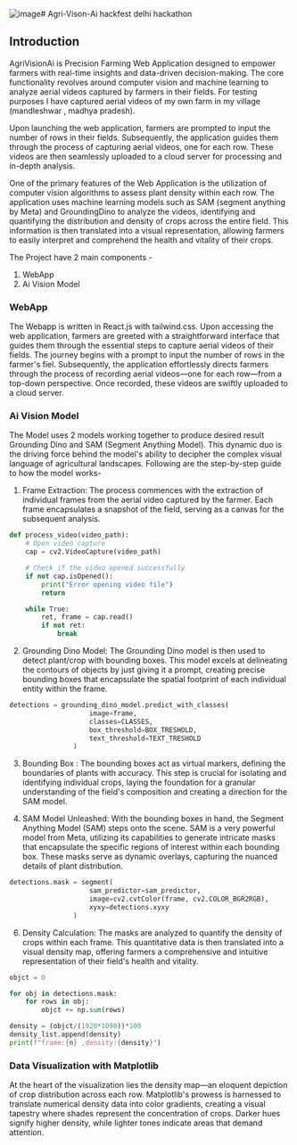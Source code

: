 ![image](https://github.com/unkn0wnnn/AgriVisionAi/assets/100390992/457d6e73-2856-46b1-bd3d-e87432c201aa)# Agri-Vison-Ai
hackfest delhi hackathon

## Introduction
AgriVisionAi is Precision Farming Web Application designed to empower farmers with real-time insights and data-driven decision-making.
The core functionality revolves around computer vision and machine learning to analyze aerial videos captured by farmers in their fields.
For testing purposes I have captured aerial videos of my own farm in my village (mandleshwar , madhya pradesh).

Upon launching the web application, farmers are prompted to input the number of rows in their fields. Subsequently, the application guides them through the process of capturing aerial videos, one for each row. These videos are then seamlessly uploaded to a cloud server for processing and in-depth analysis.

One of the primary features of the Web Application is the utilization of computer vision algorithms to assess plant density within each row. The application uses machine learning models such as SAM (segment anything by Meta) and GroundingDino to analyze the videos, identifying and quantifying the distribution and density of crops across the entire field. This information is then translated into a visual representation, allowing farmers to easily interpret and comprehend the health and vitality of their crops.

The Project have 2 main components -
1) WebApp
2) Ai Vision Model

### WebApp
The Webapp is written in React.js with tailwind.css. Upon accessing the web application, farmers are greeted with a straightforward interface that guides them through the essential steps to capture aerial videos of their fields.
The journey begins with a prompt to input the number of rows in the farmer's fiel. Subsequently, the application effortlessly directs farmers through the process of recording aerial videos—one for each row—from a top-down perspective. Once recorded, these videos are swiftly uploaded to a cloud server.

### Ai Vision Model
The Model uses 2 models working together to produce desired result Grounding Dino and SAM (Segment Anything Model). This dynamic duo is the driving force behind the model's ability to decipher the complex visual language of agricultural landscapes. Following are the step-by-step guide to how the model works-

1. Frame Extraction:
The process commences with the extraction of individual frames from the aerial video captured by the farmer. Each frame encapsulates a snapshot of the field, serving as a canvas for the subsequent analysis.
```python
def process_video(video_path):
    # Open video capture
    cap = cv2.VideoCapture(video_path)

    # Check if the video opened successfully
    if not cap.isOpened():
        print("Error opening video file")
        return

    while True:
        ret, frame = cap.read()
        if not ret:
            break
```

2. Grounding Dino Model:
The Grounding Dino model is then used to detect plant/crop with bounding boxes. This model excels at delineating the contours of objects by just giving it a prompt, creating precise bounding boxes that encapsulate the spatial footprint of each individual entity within the frame.
```python
detections = grounding_dino_model.predict_with_classes(
                    image=frame,
                    classes=CLASSES,
                    box_threshold=BOX_TRESHOLD,
                    text_threshold=TEXT_TRESHOLD
                )
```

3. Bounding Box :
The bounding boxes act as virtual markers, defining the boundaries of plants with accuracy. This step is crucial for isolating and identifying individual crops, laying the foundation for a granular understanding of the field's composition and creating a direction for the SAM model.

4. SAM Model Unleashed:
With the bounding boxes in hand, the Segment Anything Model (SAM) steps onto the scene. SAM is a very powerful model from Meta, utilizing its capabilities to generate intricate masks that encapsulate the specific regions of interest within each bounding box. These masks serve as dynamic overlays, capturing the nuanced details of plant distribution.
```python
detections.mask = segment(
                    sam_predictor=sam_predictor,
                    image=cv2.cvtColor(frame, cv2.COLOR_BGR2RGB),
                    xyxy=detections.xyxy
                )
```

6. Density Calculation:
The masks are analyzed to quantify the density of crops within each frame. This quantitative data is then translated into a visual density map, offering farmers a comprehensive and intuitive representation of their field's health and vitality.
```python
objct = 0

for obj in detections.mask:
    for rows in obj:
        objct += np.sum(rows)

density = (objct/(1920*1090))*100
density_list.append(density)
print(f"frame:{n} ,density:{density}")
```

### Data Visualization with Matplotlib
At the heart of the visualization lies the density map—an eloquent depiction of crop distribution across each row. Matplotlib's prowess is harnessed to translate numerical density data into color gradients, creating a visual tapestry where shades represent the concentration of crops. Darker hues signify higher density, while lighter tones indicate areas that demand attention.
